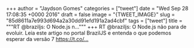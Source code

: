 
+++
author = "Jaydson Gomes"
categories = ["tweet"]
date = "Wed Sep 28 17:08:35 +0000 2016"
draft = false
image = "{TWEET_IMAGE}"
slug = "85d8611a7e993d694a2a30dd91efd191a2ad4cbf"
tags = ["tweet"]
title = """RT @braziljs: O Node.js n..."""
+++
RT @braziljs: O Node.js não para de evoluir. Leia este artigo no portal BrazilJS e entenda o que podemos esperar da versão 7  https://t.co/…

